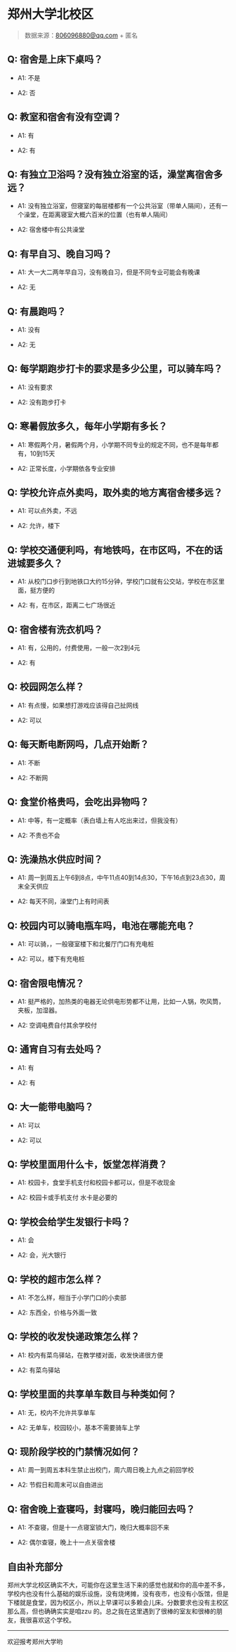 # 郑州大学北校区

> 数据来源：806096880@qq.com + 匿名

## Q: 宿舍是上床下桌吗？

- A1: 不是

- A2: 否

## Q: 教室和宿舍有没有空调？

- A1: 有

- A2: 有

## Q: 有独立卫浴吗？没有独立浴室的话，澡堂离宿舍多远？

- A1: 没有独立浴室，但寝室的每层楼都有一个公共浴室（带单人隔间），还有一个澡堂，在距离寝室大概六百米的位置（也有单人隔间）

- A2: 宿舍楼中有公共澡堂

## Q: 有早自习、晚自习吗？

- A1: 大一大二两年早自习，没有晚自习，但是不同专业可能会有晚课

- A2: 无

## Q: 有晨跑吗？

- A1: 没有

- A2: 无

## Q: 每学期跑步打卡的要求是多少公里，可以骑车吗？

- A1: 没有要求

- A2: 没有跑步打卡

## Q: 寒暑假放多久，每年小学期有多长？

- A1: 寒假两个月，暑假两个月，小学期不同专业的规定不同，也不是每年都有，10到15天

- A2: 正常长度，小学期依各专业安排

## Q: 学校允许点外卖吗，取外卖的地方离宿舍楼多远？

- A1: 可以点外卖，不远

- A2: 允许，楼下

## Q: 学校交通便利吗，有地铁吗，在市区吗，不在的话进城要多久？

- A1: 从校门口步行到地铁口大约15分钟，学校门口就有公交站，学校在市区里面，挺方便的

- A2: 有，在市区，距离二七广场很近

## Q: 宿舍楼有洗衣机吗？

- A1: 有，公用的，付费使用，一般一次2到4元

- A2: 有

## Q: 校园网怎么样？

- A1: 有点慢，如果想打游戏应该得自己扯网线

- A2: 可以

## Q: 每天断电断网吗，几点开始断？

- A1: 不断

- A2: 不断网

## Q: 食堂价格贵吗，会吃出异物吗？

- A1: 中等，有一定概率（表白墙上有人吃出来过，但我没有）

- A2: 不贵也不会

## Q: 洗澡热水供应时间？

- A1: 周一到周五上午6到8点，中午11点40到14点30，下午16点到23点30，周末全天供应

- A2: 每天不同，澡堂门上有时间表

## Q: 校园内可以骑电瓶车吗，电池在哪能充电？

- A1: 可以骑，，一般寝室楼下和北餐厅门口有充电桩

- A2: 可以，楼下有充电桩

## Q: 宿舍限电情况？

- A1: 挺严格的，加热类的电器无论供电形势都不让用，比如一人锅，吹风筒，夹板，加湿器。

- A2: 空调电费自付其余学校付

## Q: 通宵自习有去处吗？

- A1: 有

- A2: 有

## Q: 大一能带电脑吗？

- A1: 可以

- A2: 可以

## Q: 学校里面用什么卡，饭堂怎样消费？

- A1: 校园卡，食堂手机支付和校园卡都可以，但是不收现金

- A2: 校园卡或手机支付 水卡是必要的

## Q: 学校会给学生发银行卡吗？

- A1: 会

- A2: 会，光大银行

## Q: 学校的超市怎么样？

- A1: 不怎么样，相当于小学门口的小卖部

- A2: 东西全，价格与外面一致

## Q: 学校的收发快递政策怎么样？

- A1: 校内有菜鸟驿站，在教学楼对面，收发快递很方便

- A2: 有菜鸟驿站

## Q: 学校里面的共享单车数目与种类如何？

- A1: 无，校内不允许共享单车

- A2: 无单车，校园较小，基本不需要骑车上学

## Q: 现阶段学校的门禁情况如何？

- A1: 周一到周五本科生禁止出校门，周六周日晚上九点之前回学校

- A2: 节假日和周末可以自由进出

## Q: 宿舍晚上查寝吗，封寝吗，晚归能回去吗？

- A1: 不查寝，但是十一点寝室锁大门，晚归大概率回不来

- A2: 偶尔查寝，晚上十一点关宿舍楼

## 自由补充部分

郑州大学北校区确实不大，可能你在这里生活下来的感觉也就和你的高中差不多，学校内也没有什么基础的娱乐设施，没有烧烤摊，没有夜市，也没有小饭馆，但是下楼就是食堂，因为校区小，所以上早课可以多赖会儿床。分数要求也没有主校区那么高，但也确确实实是咱zzu 的。总之我在这里遇到了很棒的室友和很棒的朋友，我很喜欢这个学校。

***

欢迎报考郑州大学哟